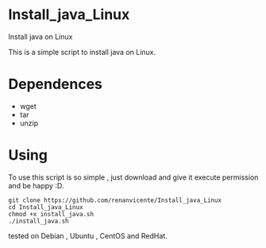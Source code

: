 Install_java_Linux
==================

Install java on Linux

This is a simple script to install java on Linux.

Dependences
===============
- wget
- tar
- unzip

Using
==============

To use this script is so simple , just download and give it execute permission and be happy :D.

```
git clone https://github.com/renanvicente/Install_java_Linux
cd Install_java_Linux
chmod +x install_java.sh
./install_java.sh
```

tested on Debian , Ubuntu , CentOS and RedHat.
